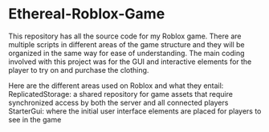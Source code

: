 # Ethereal-Roblox-Game
This repository has all the source code for my Roblox game. There are multiple scripts in different areas of the game structure and they will be organized in the same way for ease of understanding. The main coding involved with this project was for the GUI and interactive elements for the player to try on and purchase the clothing. 

Here are the different areas used on Roblox and what they entail:
ReplicatedStorage: a shared repository for game assets that require synchronized access by both the server and all connected players
StarterGui: where the initial user interface elements are placed for players to see in the game
